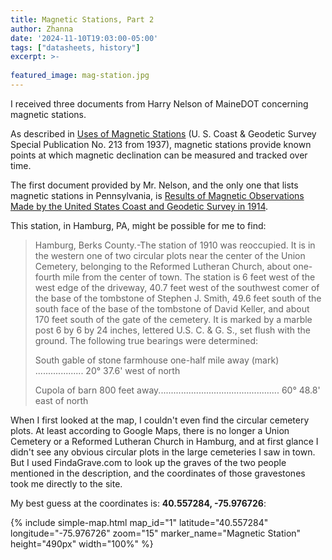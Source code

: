 ```yaml
---
title: Magnetic Stations, Part 2
author: Zhanna
date: '2024-11-10T19:03:00-05:00'
tags: ["datasheets, history"]
excerpt: >-
  
featured_image: mag-station.jpg
---
```


I received three documents from Harry Nelson of MaineDOT concerning magnetic stations. 

As described in [Uses of Magnetic Stations](/assets/docs/publications/Special_Publication_No_213-magnetic-stations.pdf) (U. S. Coast & Geodetic Survey Special Publication No. 213 from 1937), magnetic stations provide known points at which magnetic declination can be measured and tracked over time.

The first document provided by Mr. Nelson, and the only one that lists magnetic stations in Pennsylvania, is [Results of Magnetic Observations Made by the United States Coast and Geodetic Survey in 1914](/assets/docs/publications/SP-No-25-Results-Mag-Obsv-1914.pdf/).

This station, in Hamburg, PA, might be possible for me to find:

> Hamburg, Berks County.-The station of 1910 was reoccupied. It is in the western one of two circular plots 
near the center of the Union Cemetery, belonging to the Reformed Lutheran Church, about one-fourth mile from the 
center of town. The station is 6 feet west of the west edge of the driveway, 40.7 feet west of the southwest comer of 
the base of the tombstone of Stephen J. Smith, 49.6 feet south of the south face of the base of the tombstone of David 
Keller, and about 170 feet south of the gate of the cemetery. It is marked by a marble post 6 by 6 by 24 inches, lettered 
U.S. C. & G. S., set flush with the ground. The following true bearings were determined: 
>
> South gable of stone farmhouse one-half mile away (mark) ................... 20° 37.6' west of north
> 
> Cupola of barn 800 feet away................................................ 60° 48.8' east of north 

When I first looked at the map, I couldn't even find the circular cemetery plots. At least according to Google Maps, there is no longer a Union Cemetery or a Reformed Lutheran Church in Hamburg, and at first glance I didn't see any obvious circular plots in the large cemeteries I saw in town. But I used FindaGrave.com to look up the graves of the two people mentioned in the description, and the coordinates of those gravestones took me directly to the site. 

My best guess at the coordinates is: **40.557284, -75.976726**:

{% include simple-map.html map_id="1" latitude="40.557284" longitude="-75.976726" zoom="15" marker_name="Magnetic Station" height="490px" width="100%" %}
